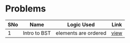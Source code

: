 # Problems

SNo | Name | Logic Used | Link |
----|------|------------|------|
1 | Intro to BST | elements are ordered | [view](BST_intro.txt)